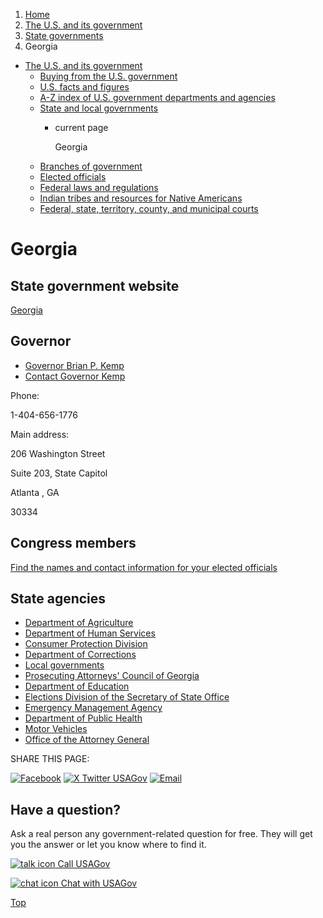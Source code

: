 1. [Home](/)
2. [The U.S. and its government](/about-the-us)
3. [State governments](/state-governments)
4. Georgia

* [The U.S. and its government](/about-the-us)
  + [Buying from the U.S. government](/buy-from-government)
  + [U.S. facts and figures](/facts-figures)
  + [A-Z index of U.S. government departments and agencies](/agency-index)
  + [State and local governments](/state-local-governments)
    - current page

      Georgia
  + [Branches of government](/branches-of-government)
  + [Elected officials](/elected-officials)
  + [Federal laws and regulations](/laws-and-regulations)
  + [Indian tribes and resources for Native Americans](/tribes)
  + [Federal, state, territory, county, and municipal courts](/courts)

Georgia
=======

State government website
------------------------

[Georgia](https://georgia.gov/)

Governor
--------

* [Governor Brian P. Kemp](https://gov.georgia.gov/)
* [Contact Governor Kemp](https://gov.georgia.gov/contact-us)

Phone:

1-404-656-1776

Main address:

206 Washington Street
  

Suite 203, State Capitol
  

Atlanta
,
GA

30334

Congress members
----------------

[Find the names and contact information for your elected officials](/elected-officials)

State agencies
--------------

* [Department of Agriculture](https://www.agr.georgia.gov/)
* [Department of Human Services](https://dhs.georgia.gov/)
* [Consumer Protection Division](https://consumer.georgia.gov/)
* [Department of Corrections](https://gdc.georgia.gov/)
* [Local governments](https://www.gacities.com/Directories/Member-Cities.aspx)
* [Prosecuting Attorneys' Council of Georgia](https://pacga.org/)
* [Department of Education](https://www.gadoe.org/Pages/Home.aspx)
* [Elections Division of the Secretary of State Office](https://sos.ga.gov/elections-division-georgia-secretary-states-office)
* [Emergency Management Agency](https://gema.georgia.gov/)
* [Department of Public Health](https://dph.georgia.gov/)
* [Motor Vehicles](https://dds.georgia.gov/)
* [Office of the Attorney General](https://law.georgia.gov/)

SHARE THIS PAGE:

[![Facebook](/themes/custom/usagov/images/social-media-icons/Facebook_Icon.svg)](https://www.facebook.com/sharer/sharer.php?u=https://www.usa.gov/states/georgia&v=3)
[![X Twitter USAGov](/themes/custom/usagov/images/social-media-icons/X_Twitter_Icon.svg?version=2)](https://twitter.com/intent/tweet?source=webclient&text=https://www.usa.gov/states/georgia)
[![Email](/themes/custom/usagov/images/social-media-icons/Email_Icon.svg?version=2)](mailto:?subject=https://www.usa.gov/states/georgia)

Have a question?
----------------

Ask a real person any government-related question for free. They will get you the answer or let you know where to find it.

[![talk icon](/themes/custom/usagov/images/ICONS_talk.png)
Call USAGov](/phone)

[![chat icon](/themes/custom/usagov/images/ICONS_chat.png)
Chat with USAGov](/chat)

[Top](#main-content)